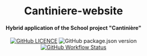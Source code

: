 <p align="center">
<h1 align="center">Cantiniere-website</h1>
<h4 align="center">Hybrid application of the School project "Cantinière"</h4>
</p>

<p align="center">
<a href="https://github.com/DevShimi92/Cantiniere-website/blob/main/LICENSE"><img alt="GitHub LICENCE" src="https://img.shields.io/github/license/DevShimi92/Cantiniere-website?style=flat-square"></a>
<img alt="GitHub package.json version" src="https://img.shields.io/github/package-json/v/DevShimi92/Cantiniere-website?style=flat-square">
<a href="https://github.com/DevShimi92/Cantiniere-website/actions"><img alt="GitHub Workflow Status" 
src="https://img.shields.io/github/workflow/status/DevShimi92/Cantiniere-website/Eslint?style=flat-square"></a>

</p><br>